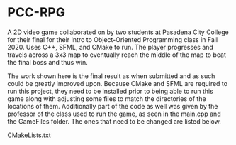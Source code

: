 # PCC-RPG
A 2D video game collaborated on by two students at Pasadena City College for their final for their Intro to Object-Oriented Programming class in Fall 2020. Uses C++, SFML, and CMake to run. The player progresses and travels across a 3x3 map to eventually reach the middle of the map to beat the final boss and thus win.

The work shown here is the final result as when submitted and as such could be greatly improved upon. Because CMake and SFML are required to run this project, they need to be installed prior to being able to run this game along with adjusting some files to match the directories of the locations of them. Additionally part of the code as well was given by the professor of the class used to run the game, as seen in the main.cpp and the GameFiles folder. The ones that need to be changed are listed below.

CMakeLists.txt
